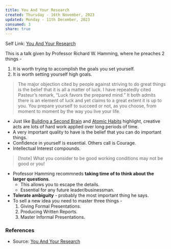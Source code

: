 ```yaml
---
title: You And Your Research
created: Thursday - 16th November, 2023
updated: Monday - 11th December, 2023
consumed: 3
share: true
---
```


Self Link: [You And Your Research](You%20And%20Your%20Research.md)

This is a talk given by Professor Richard W. Hamming, where he preaches 2 things - 

1. It is worth trying to accomplish the goals you set yourself.
1. It is worth setting yourself high goals.

 > 
 > The major objection cited by people against striving to do great things is the belief that it is all a matter of luck. I have repeatedly cited Pasteur’s remark, “Luck favors the prepared mind.” It both admits there is an element of luck and yet claims to a great extent it is up to you. You prepare yourself to succeed or not, as you choose, from moment to moment by the way you live your life.

* Just like [Building a Second Brain](Building%20a%20Second%20Brain.md) and [Atomic Habits](Atomic%20Habits.md) highlight, creative acts are lots of hard work applied over long periods of time.
* A very important quality to have is the belief that you can do important things. 
* Confidence in yourself is essential. Others call is Courage.
* Intellectual Interest compounds.

 > 
 > \[!note\]
 > What you consider to be good working conditions may not be good or you!

* Professor Hamming recommneds **taking time of to think about the larger questions**.
  * This allows you to escape the details.
  * Essential for any future leader/businessman.
* **Tolerate ambiguity** - probably the most important thing he says.
* To sell a new idea you need to master three things - 
  1. Giving Formal Presentations.
  1. Producing Written Reports.
  1. Master Informal Presentations.

### References

* Source: [You And Your Research](https://d37ugbyn3rpeym.cloudfront.net/stripe-press/TAODSAE_zine_press.pdf)
